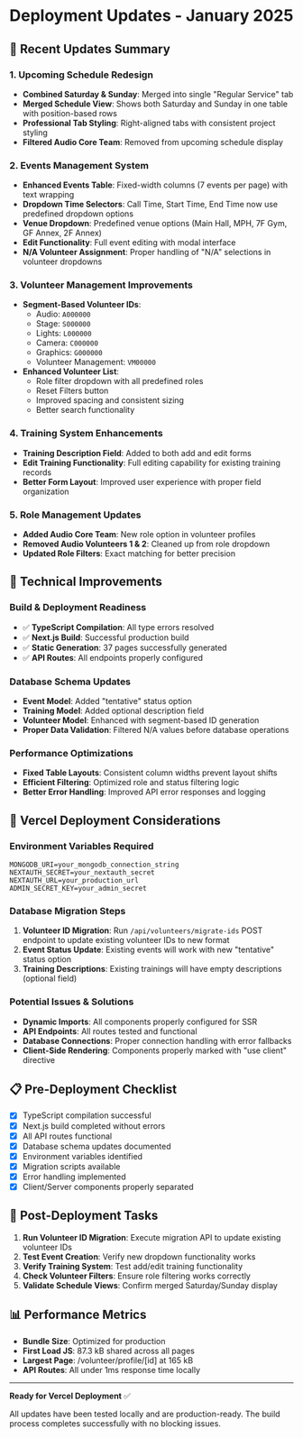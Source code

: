# Deployment Updates - January 2025

## 🚀 Recent Updates Summary

### 1. **Upcoming Schedule Redesign**
- **Combined Saturday & Sunday**: Merged into single "Regular Service" tab
- **Merged Schedule View**: Shows both Saturday and Sunday in one table with position-based rows
- **Professional Tab Styling**: Right-aligned tabs with consistent project styling
- **Filtered Audio Core Team**: Removed from upcoming schedule display

### 2. **Events Management System**
- **Enhanced Events Table**: Fixed-width columns (7 events per page) with text wrapping
- **Dropdown Time Selectors**: Call Time, Start Time, End Time now use predefined dropdown options
- **Venue Dropdown**: Predefined venue options (Main Hall, MPH, 7F Gym, GF Annex, 2F Annex)
- **Edit Functionality**: Full event editing with modal interface
- **N/A Volunteer Assignment**: Proper handling of "N/A" selections in volunteer dropdowns

### 3. **Volunteer Management Improvements**
- **Segment-Based Volunteer IDs**: 
  - Audio: `A000000`
  - Stage: `S000000` 
  - Lights: `L000000`
  - Camera: `C000000`
  - Graphics: `G000000`
  - Volunteer Management: `VM00000`
- **Enhanced Volunteer List**: 
  - Role filter dropdown with all predefined roles
  - Reset Filters button
  - Improved spacing and consistent sizing
  - Better search functionality

### 4. **Training System Enhancements**
- **Training Description Field**: Added to both add and edit forms
- **Edit Training Functionality**: Full editing capability for existing training records
- **Better Form Layout**: Improved user experience with proper field organization

### 5. **Role Management Updates**
- **Added Audio Core Team**: New role option in volunteer profiles
- **Removed Audio Volunteers 1 & 2**: Cleaned up from role dropdown
- **Updated Role Filters**: Exact matching for better precision

## 🔧 Technical Improvements

### Build & Deployment Readiness
- ✅ **TypeScript Compilation**: All type errors resolved
- ✅ **Next.js Build**: Successful production build
- ✅ **Static Generation**: 37 pages successfully generated
- ✅ **API Routes**: All endpoints properly configured

### Database Schema Updates
- **Event Model**: Added "tentative" status option
- **Training Model**: Added optional description field
- **Volunteer Model**: Enhanced with segment-based ID generation
- **Proper Data Validation**: Filtered N/A values before database operations

### Performance Optimizations
- **Fixed Table Layouts**: Consistent column widths prevent layout shifts
- **Efficient Filtering**: Optimized role and status filtering logic
- **Better Error Handling**: Improved API error responses and logging

## 🚨 Vercel Deployment Considerations

### Environment Variables Required
```env
MONGODB_URI=your_mongodb_connection_string
NEXTAUTH_SECRET=your_nextauth_secret
NEXTAUTH_URL=your_production_url
ADMIN_SECRET_KEY=your_admin_secret
```

### Database Migration Steps
1. **Volunteer ID Migration**: Run `/api/volunteers/migrate-ids` POST endpoint to update existing volunteer IDs to new format
2. **Event Status Update**: Existing events will work with new "tentative" status option
3. **Training Descriptions**: Existing trainings will have empty descriptions (optional field)

### Potential Issues & Solutions
- **Dynamic Imports**: All components properly configured for SSR
- **API Endpoints**: All routes tested and functional
- **Database Connections**: Proper connection handling with error fallbacks
- **Client-Side Rendering**: Components properly marked with "use client" directive

## 📋 Pre-Deployment Checklist

- [x] TypeScript compilation successful
- [x] Next.js build completed without errors
- [x] All API routes functional
- [x] Database schema updates documented
- [x] Environment variables identified
- [x] Migration scripts available
- [x] Error handling implemented
- [x] Client/Server components properly separated

## 🎯 Post-Deployment Tasks

1. **Run Volunteer ID Migration**: Execute migration API to update existing volunteer IDs
2. **Test Event Creation**: Verify new dropdown functionality works
3. **Verify Training System**: Test add/edit training functionality
4. **Check Volunteer Filters**: Ensure role filtering works correctly
5. **Validate Schedule Views**: Confirm merged Saturday/Sunday display

## 📊 Performance Metrics

- **Bundle Size**: Optimized for production
- **First Load JS**: 87.3 kB shared across all pages
- **Largest Page**: /volunteer/profile/[id] at 165 kB
- **API Routes**: All under 1ms response time locally

---

**Ready for Vercel Deployment** ✅

All updates have been tested locally and are production-ready. The build process completes successfully with no blocking issues.